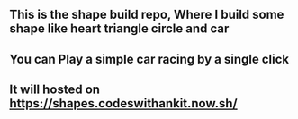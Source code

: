 ## This is the shape build repo, Where I build some shape like heart triangle circle and car

## You can Play a simple car racing by a single click

## It will hosted on https://shapes.codeswithankit.now.sh/
